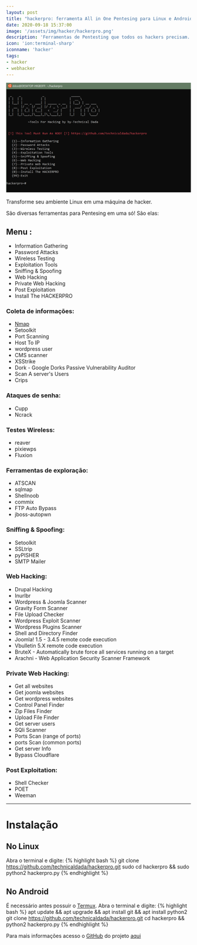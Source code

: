 ```yaml
---
layout: post
title: "hackerpro: ferramenta All in One Pentesing para Linux e Android"
date: 2020-09-18 15:37:00
image: '/assets/img/hacker/hackerpro.png'
description: 'Ferramentas de Pentesting que todos os hackers precisam.'
icon: 'ion:terminal-sharp'
iconname: 'hacker'
tags:
- hacker
- webhacker
---
```


![hackerpro: ferramenta All in One Pentesing para Linux e Android](/assets/img/hacker/hackerpro.png)

Transforme seu ambiente Linux em uma máquina de hacker. 

São diversas ferramentas para Pentesing em uma só! São elas:

## Menu :

- Information Gathering
- Password Attacks
- Wireless Testing
- Exploitation Tools
- Sniffing & Spoofing
- Web Hacking
- Private Web Hacking
- Post Exploitation
- Install The HACKERPRO

### Coleta de informações:

- [Nmap](https://www.youtube.com/watch?v=LFjMu993uAA)
- Setoolkit
- Port Scanning
- Host To IP
- wordpress user
- CMS scanner
- XSStrike
- Dork - Google Dorks Passive Vulnerability Auditor
- Scan A server's Users
- Crips

### Ataques de senha:

- Cupp
- Ncrack

### Testes Wireless:

- reaver
- pixiewps
- Fluxion

### Ferramentas de exploração:

- ATSCAN
- sqlmap
- Shellnoob
- commix
- FTP Auto Bypass
- jboss-autopwn

### Sniffing & Spoofing:

- Setoolkit
- SSLtrip
- pyPISHER
- SMTP Mailer

### Web Hacking:

- Drupal Hacking
- Inurlbr
- Wordpress & Joomla Scanner
- Gravity Form Scanner
- File Upload Checker
- Wordpress Exploit Scanner
- Wordpress Plugins Scanner
- Shell and Directory Finder
- Joomla! 1.5 - 3.4.5 remote code execution
- Vbulletin 5.X remote code execution
- BruteX - Automatically brute force all services running on a target
- Arachni - Web Application Security Scanner Framework

### Private Web Hacking:

- Get all websites
- Get joomla websites
- Get wordpress websites
- Control Panel Finder
- Zip Files Finder
- Upload File Finder
- Get server users
- SQli Scanner
- Ports Scan (range of ports)
- ports Scan (common ports)
- Get server Info
- Bypass Cloudflare

### Post Exploitation:

- Shell Checker
- POET
- Weeman

---

# Instalação
## No Linux
Abra o terminal e digite:
{% highlight bash %}
git clone https://github.com/technicaldada/hackerpro.git
sudo cd hackerpro && sudo python2 hackerpro.py
{% endhighlight %}

## No Android
É necessário antes possuir o [Termux](https://play.google.com/store/apps/details?id=com.termux). Abra o terminal e digite:
{% highlight bash %}
apt update && apt upgrade && apt install git && apt install python2
git clone https://github.com/technicaldada/hackerpro.git
cd hackerpro && python2 hackerpro.py
{% endhighlight %}

Para mais informações acesso o [GitHub](https://terminalroot.com.br/git/) do projeto [aqui](https://github.com/technicaldada/hackerpro)


